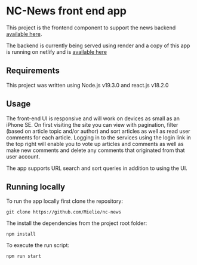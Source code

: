 # NC-News front end app

This project is the frontend component to support the news backend [available here](https://github.com/Mielie/NewsAppBackEnd).

The backend is currently being served using render and a copy of this app is running on netlify and is [available here](https://my-nc-news.netlify.app)

## Requirements

This project was written using Node.js v19.3.0 and react.js v18.2.0

## Usage

The front-end UI is responsive and will work on devices as small as an iPhone SE. On first visiting the site you can view with pagination, filter (based on article topic and/or author) and sort articles as well as read user comments for each article. Logging in to the services using the login link in the top right will enable you to vote up articles and comments as well as make new comments and delete any comments that originated from that user account.

The app supports URL search and sort queries in addition to using the UI.

## Running locally

To run the app locally first clone the repository:

`git clone https://github.com/Mielie/nc-news`

The install the dependencies from the project root folder:

`npm install`

To execute the run script:

`npm run start`

